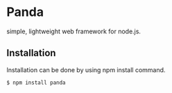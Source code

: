 # Panda
simple, lightweight web framework for node.js.

## Installation

Installation can be done by using npm install command.

```console
$ npm install panda
```